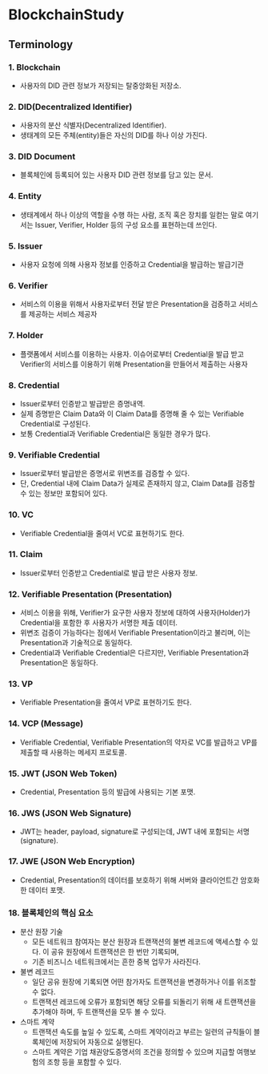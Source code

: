 # BlockchainStudy

## Terminology

### 1. Blockchain
- 사용자의 DID 관련 정보가 저장되는 탈중앙화된 저장소.

### 2. DID(Decentralized Identifier)
- 사용자의 분산 식별자(Decentralized Identifier). 
- 생태계의 모든 주체(entity)들은 자신의 DID를 하나 이상 가진다.

### 3. DID Document
- 블록체인에 등록되어 있는 사용자 DID 관련 정보를 담고 있는 문서.

### 4. Entity
- 생태계에서 하나 이상의 역할을 수행 하는 사람, 조직 혹은 장치를 일컫는 말로 여기서는 Issuer, Verifier, Holder 등의 구성 요소를 표현하는데 쓰인다.

### 5. Issuer
- 사용자 요청에 의해 사용자 정보를 인증하고 Credential을 발급하는 발급기관

### 6. Verifier
- 서비스의 이용을 위해서 사용자로부터 전달 받은 Presentation을 검증하고 서비스를 제공하는 서비스 제공자

### 7. Holder
- 플랫폼에서 서비스를 이용하는 사용자. 이슈어로부터 Credential을 발급 받고 Verifier의 서비스를 이용하기 위해 Presentation을 만들어서 제출하는 사용자

### 8. Credential
- Issuer로부터 인증받고 발급받은 증명내역. 
- 실제 증명받은 Claim Data와 이 Claim Data를 증명해 줄 수 있는 Verifiable Credential로 구성된다. 
- 보통 Credential과 Verifiable Credential은 동일한 경우가 많다.

### 9. Verifiable Credential
- Issuer로부터 발급받은 증명서로 위변조를 검증할 수 있다. 
- 단, Credential 내에 Claim Data가 실제로 존재하지 않고, Claim Data를 검증할 수 있는 정보만 포함되어 있다.

### 10. VC
- Verifiable Credential을 줄여서 VC로 표현하기도 한다.


### 11. Claim
- Issuer로부터 인증받고 Credential로 발급 받은 사용자 정보.

### 12. Verifiable Presentation (Presentation)
- 서비스 이용을 위해, Verifier가 요구한 사용자 정보에 대하여 사용자(Holder)가 Credential을 포함한 후 사용자가 서명한 제출 데이터. 
- 위변조 검증이 가능하다는 점에서 Verifiable Presentation이라고 불리며, 이는 Presentation과 기술적으로 동일하다. 
- Credential과 Verifiable Credential은 다르지만, Verifiable Presentation과 Presentation은 동일하다.

### 13. VP
- Verifiable Presentation을 줄여서 VP로 표현하기도 한다.

### 14. VCP (Message)
- Verifiable Credential, Verifiable Presentation의 약자로 VC를 발급하고 VP를 제출할 때 사용하는 메세지 프로토콜.

### 15. JWT (JSON Web Token)
- Credential, Presentation 등의 발급에 사용되는 기본 포맷.

### 16. JWS (JSON Web Signature)
- JWT는 header, payload, signature로 구성되는데, JWT 내에 포함되는 서명(signature).

### 17. JWE (JSON Web Encryption)
- Credential, Presentation의 데이터를 보호하기 위해 서버와 클라이언트간 암호화한 데이터 포맷.


### 18. 블록체인의 핵심 요소
- 분산 원장 기술
  - 모든 네트워크 참여자는 분산 원장과 트랜잭션의 불변 레코드에 액세스할 수 있다. 이 공유 원장에서 트랜잭션은 한 번만 기록되며,
  - 기존 비즈니스 네트워크에서는 흔한 중복 업무가 사라진다.
- 불변 레코드
  - 일단 공유 원장에 기록되면 어떤 참가자도 트랜잭션을 변경하거나 이를 위조할 수 없다.
  - 트랜잭션 레코드에 오류가 포함되면 해당 오류를 되돌리기 위해 새 트랜잭션을 추가해야 하며, 두 트랜잭션을 모두 볼 수 있다.
- 스마트 계약
  - 트랜잭션 속도를 높일 수 있도록, 스마트 계약이라고 부르는 일련의 규칙들이 블록체인에 저장되어 자동으로 실행된다.
  - 스마트 계약은 기업 채권양도증명서의 조건을 정의할 수 있으며 지급할 여행보험의 조항 등을 포함할 수 있다.



